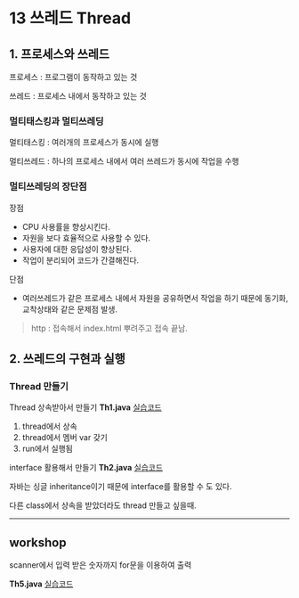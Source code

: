 # 13 쓰레드 Thread

## 1. 프로세스와 쓰레드 

프로세스 : 프로그램이 동작하고 있는 것

쓰레드 : 프로세스 내에서 동작하고 있는 것

### 멀티태스킹과 멀티쓰레딩

멀티태스킹 : 여러개의 프로세스가 동시에 실행

멀티쓰레드 : 하나의 프로세스 내에서 여러 쓰레드가 동시에 작업을 수행

### 멀티쓰레딩의 장단점

장점

- CPU 사용률을 향상시킨다.
- 자원을 보다 효율적으로 사용할 수 있다.
- 사용자에 대한 응답성이 향상된다.
- 작업이 분리되어 코드가 간결해진다.

단점

- 여러쓰레드가 같은 프로세스 내에서 자원을 공유하면서 작업을 하기 때문에 동기화, 교착상태와 같은 문제점 발생.

> http : 접속해서 index.html 뿌려주고 접속 끝남.

## 2. 쓰레드의 구현과 실행

### Thread 만들기

Thread 상속받아서 만들기 **Th1.java**    [실습코드](https://github.com/minkyungcho/TIL/blob/master/Java/day01/Th1.java)

1. thread에서 상속
2. thread에서 멤버 var 갖기
3. run에서 실행됨



interface 활용해서 만들기 **Th2.java**    [실습코드](https://github.com/minkyungcho/TIL/blob/master/Java/day01/Th2.java)

자바는 싱글 inheritance이기 때문에 interface를 활용할 수 도 있다.

다른 class에서 상속을 받았더라도 thread 만들고 싶을때.



---

## workshop

scanner에서 입력 받은 숫자까지 for문을 이용하여 출력

**Th5.java**    [실습코드](https://github.com/minkyungcho/TIL/blob/master/Java/day01/Th5.java)

